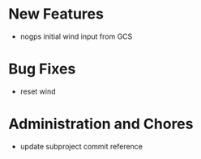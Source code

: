 # New Features
* nogps initial wind input from GCS

# Bug Fixes
* reset wind

# Administration and Chores
* update subproject commit reference
